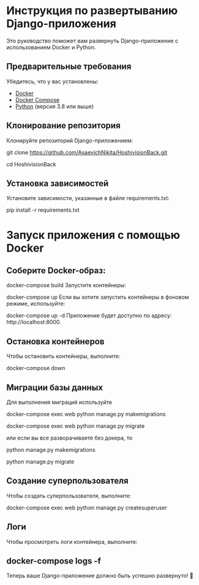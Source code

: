 
# Инструкция по развертыванию Django-приложения

Это руководство поможет вам развернуть Django-приложение с использованием Docker и Python.

## Предварительные требования

Убедитесь, что у вас установлены:
- [Docker](https://docs.docker.com/get-docker/)
- [Docker Compose](https://docs.docker.com/compose/install/)
- [Python](https://www.python.org/downloads/) (версия 3.8 или выше)

## Клонирование репозитория

Клонируйте репозиторий Django-приложением:

git clone https://github.com/AsaevichNikita/HoshivisionBack.git

cd HoshivisionBack

## Установка зависимостей
Установите зависимости, указанные в файле requirements.txt:

pip install -r requirements.txt

# Запуск приложения с помощью Docker

## Соберите Docker-образ:

docker-compose build
Запустите контейнеры:

docker-compose up
Если вы хотите запустить контейнеры в фоновом режиме, используйте:

docker-compose up -d
Приложение будет доступно по адресу: http://localhost:8000.

## Остановка контейнеров
Чтобы остановить контейнеры, выполните:

docker-compose down

## Миграции базы данных
Для выполнения миграций используйте

docker-compose exec web python manage.py makemigrations

docker-compose exec web python manage.py migrate

или если вы все разворачиваете без докера, то

python manage.py makemigrations

python manage.py migrate

## Создание суперпользователя
Чтобы создать суперпользователя, выполните:

docker-compose exec web python manage.py createsuperuser

## Логи
Чтобы просмотреть логи контейнера, выполните:

## docker-compose logs -f
Теперь ваше Django-приложение должно быть успешно развернуто! 🚀
